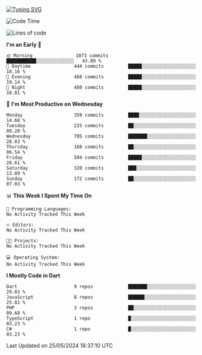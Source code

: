 
<a href="https://git.io/typing-svg"><img src="https://readme-typing-svg.demolab.com?font=Source+Code+Pro&pause=1000&random=false&width=435&lines=Hey+%F0%9F%A5%B6+iam+Yaskraz" alt="Typing SVG" /></a>
<!--START_SECTION:waka-->
![Code Time](http://img.shields.io/badge/Code%20Time-270%20hrs%2045%20mins-blue)

![Lines of code](https://img.shields.io/badge/From%20Hello%20World%20I%27ve%20Written-897.1%20thousand%20lines%20of%20code-blue)

**I'm an Early 🐤** 

```text
🌞 Morning                1073 commits        ███████████░░░░░░░░░░░░░░   43.89 % 
🌆 Daytime                444 commits         █████░░░░░░░░░░░░░░░░░░░░   18.16 % 
🌃 Evening                468 commits         █████░░░░░░░░░░░░░░░░░░░░   19.14 % 
🌙 Night                  460 commits         █████░░░░░░░░░░░░░░░░░░░░   18.81 % 
```
📅 **I'm Most Productive on Wednesday** 

```text
Monday                   359 commits         ████░░░░░░░░░░░░░░░░░░░░░   14.68 % 
Tuesday                  225 commits         ██░░░░░░░░░░░░░░░░░░░░░░░   09.20 % 
Wednesday                705 commits         ███████░░░░░░░░░░░░░░░░░░   28.83 % 
Thursday                 160 commits         ██░░░░░░░░░░░░░░░░░░░░░░░   06.54 % 
Friday                   504 commits         █████░░░░░░░░░░░░░░░░░░░░   20.61 % 
Saturday                 320 commits         ███░░░░░░░░░░░░░░░░░░░░░░   13.09 % 
Sunday                   172 commits         ██░░░░░░░░░░░░░░░░░░░░░░░   07.03 % 
```


📊 **This Week I Spent My Time On** 

```text
💬 Programming Languages: 
No Activity Tracked This Week

🔥 Editors: 
No Activity Tracked This Week

🐱‍💻 Projects: 
No Activity Tracked This Week

💻 Operating System: 
No Activity Tracked This Week
```

**I Mostly Code in Dart** 

```text
Dart                     9 repos             ███████░░░░░░░░░░░░░░░░░░   29.03 % 
JavaScript               8 repos             ██████░░░░░░░░░░░░░░░░░░░   25.81 % 
PHP                      3 repos             ██░░░░░░░░░░░░░░░░░░░░░░░   09.68 % 
TypeScript               1 repo              █░░░░░░░░░░░░░░░░░░░░░░░░   03.23 % 
C#                       1 repo              █░░░░░░░░░░░░░░░░░░░░░░░░   03.23 % 
```




 Last Updated on 25/05/2024 18:37:10 UTC
<!--END_SECTION:waka-->

